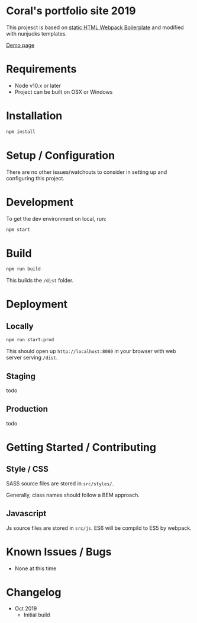 # Coral's portfolio site 2019

This projesct is based on [static HTML Webpack Boilerplate](https://github.com/erickzhao/static-html-webpack-boilerplate) and modified with nunjucks templates. 

[Demo page](https://cocoral.github.io/dist)

# Requirements

  - Node v10.x or later
  - Project can be built on OSX or Windows

# Installation

```bash
npm install
```

# Setup / Configuration

There are no other issues/watchouts to consider in setting up and configuring this project.

# Development

To get the dev environment on local, run:

```bash
npm start
```

# Build

```bash
npm run build
```
This builds the `/dist` folder. 


# Deployment

## Locally

```bash
npm run start:prod
```
This should open up `http://localhost:8080` in your browser with web server serving `/dist`. 

## Staging

todo


## Production

todo

# Getting Started / Contributing 

## Style / CSS

SASS source files are stored in `src/styles/`.

Generally, class names should follow a BEM approach.


## Javascript

Js source files are stored in `src/js`.
ES6 will be compild to ES5 by webpack.


# Known Issues / Bugs

  - None at this time

# Changelog

  - Oct 2019
    - Initial build


